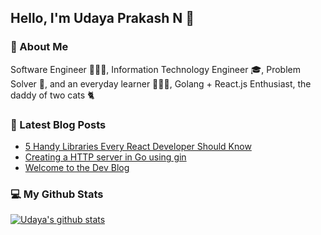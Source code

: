 ## Hello, I'm Udaya Prakash N :wave:

### :metal: About Me
Software Engineer 👨🏽‍💻, Information Technology Engineer 🎓, Problem Solver 🧮, and an everyday learner 👨🏽‍🎓, Golang + React.js Enthusiast, the daddy of two cats 🐈

### :closed_book: Latest Blog Posts
<!-- BLOG-POST-LIST:START -->
- [5 Handy Libraries Every React Developer Should Know](https://udaya-blog.herokuapp.com/5-react-libraries/)
- [Creating a HTTP server in Go using gin](https://udaya-blog.herokuapp.com/creating-a-http-server-in-go-using-gin/)
- [Welcome to the Dev Blog](https://udaya-blog.herokuapp.com/welcome-to-the-dev-blog/)
<!-- BLOG-POST-LIST:END -->

### :computer: My Github Stats
[![Udaya's github stats](https://github-readme-stats.vercel.app/api?username=udaya2899)](https://github.com/udaya2899/github-readme-stats)